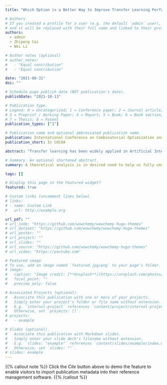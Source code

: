 ```yaml
---
title: "Which Option is a Better Way to Improve Transfer Learning Performance?"

# Authors
# If you created a profile for a user (e.g. the default `admin` user), write the username (folder name) here
# and it will be replaced with their full name and linked to their profile.
authors:
  - admin
  - Zhipeng Cai
  - Wei Li

# Author notes (optional)
# author_notes:
#   - "Equal contribution"
#   - "Equal contribution"

date: "2021-08-31"
doi: ""

# Schedule page publish date (NOT publication's date).
publishDate: "2021-10-13"

# Publication type.
# Legend: 0 = Uncategorized; 1 = Conference paper; 2 = Journal article;
# 3 = Preprint / Working Paper; 4 = Report; 5 = Book; 6 = Book section;
# 7 = Thesis; 8 = Patent
publication_types: ["1"]

# Publication name and optional abbreviated publication name.
publication: International Conference on Combinatorial Optimization and Applications
publication_short: In COCOA

abstract: "Transfer learning has been widely applied in Artificial Intelligence of Things (AIoT) to support intelligent services. Typically, collection and collaboration are two mainstreaming methods to improve transfer learning performance, whose efficiency has been evaluated by real-data experimental results but lacks validation of theoretical analysis. In order to provide guidance of implementing transfer learning in real applications, a theoretical analysis is in desired need to help us fully understand how to efficiently improve transfer learning performance. To this end, in this paper, we conduct comprehensive analysis on the methods of enhancing transfer learning performance. More specifically, we prove the answers to three critical questions for transfer learning: i) by comparing collecting instances and collecting attributes, which collection approach is more efficient? ii) is collaborative transfer learning efficient? and iii) by comparing collection with collaboration, which one is more efficient? Our answers and findings can work as fundamental guidance for developing transfer learning."

# Summary. An optional shortened abstract.
summary: A theoretical analysis is in desired need to help us fully understand how to efficiently improve transfer learning performance

tags: []

# Display this page in the Featured widget?
featured: true

# Custom links (uncomment lines below)
# links:
# - name: Custom Link
#   url: http://example.org

url_pdf: ""
# url_code: "https://github.com/wowchemy/wowchemy-hugo-themes"
# url_dataset: "https://github.com/wowchemy/wowchemy-hugo-themes"
# url_poster: ""
# url_project: ""
# url_slides: ""
# url_source: "https://github.com/wowchemy/wowchemy-hugo-themes"
# url_video: "https://youtube.com"

# Featured image
# To use, add an image named `featured.jpg/png` to your page's folder.
# image:
#   caption: "Image credit: [**Unsplash**](https://unsplash.com/photos/pLCdAaMFLTE)"
#   focal_point: ""
#   preview_only: false

# Associated Projects (optional).
#   Associate this publication with one or more of your projects.
#   Simply enter your project's folder or file name without extension.
#   E.g. `internal-project` references `content/project/internal-project/index.md`.
#   Otherwise, set `projects: []`.
# projects:
#   - example

# Slides (optional).
#   Associate this publication with Markdown slides.
#   Simply enter your slide deck's filename without extension.
#   E.g. `slides: "example"` references `content/slides/example/index.md`.
#   Otherwise, set `slides: ""`.
# slides: example
---
```


{{% callout note %}}
Click the _Cite_ button above to demo the feature to enable visitors to import publication metadata into their reference management software.
{{% /callout %}}

<!-- {{% callout note %}}
Create your slides in Markdown - click the _Slides_ button to check out the example.
{{% /callout %}}

Supplementary notes can be added here, including [code, math, and images](https://wowchemy.com/docs/writing-markdown-latex/). -->
